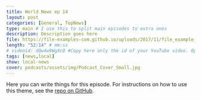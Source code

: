 ```yaml
---
title: World News ep 14
layout: post
categories: [General, TopNews]
type: main # I use this to split main episodes to extra ones
description: Description goes here
file: https://file-examples-com.github.io/uploads/2017/11/file_example_MP3_700KB.mp3 #Link to your .mp3 file
length: "52:14" # mm:ss
# videoid: dQw4w9WgXcQ #Copy here only the id of your YouTube video. Optional
tags: [news,local]
show: local-news
cover: podcasts/assets/img/Podcast_Cover_Small.jpg
---
```


Here you can write things for this episode.
For instructions on how to use this theme, see the [repo on GitHub](https://github.com/PandaSekh/Jekyll-Podcaster).